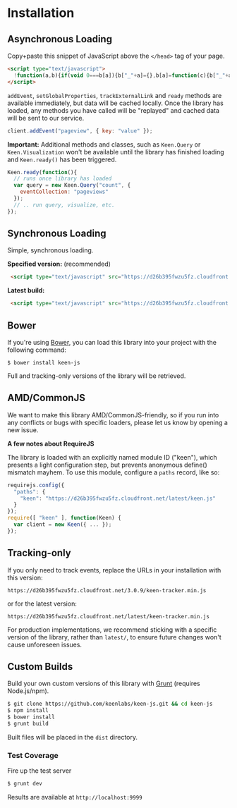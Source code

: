 # Installation

## Asynchronous Loading

Copy+paste this snippet of JavaScript above the `</head>` tag of your page.

```html
<script type="text/javascript">
  !function(a,b){if(void 0===b[a]){b["_"+a]={},b[a]=function(c){b["_"+a].clients=b["_"+a].clients||{},b["_"+a].clients[c.projectId]=this,this._config=c},b[a].ready=function(c){b["_"+a].ready=b["_"+a].ready||[],b["_"+a].ready.push(c)};for(var c=["addEvent","setGlobalProperties","trackExternalLink","on"],d=0;d<c.length;d++){var e=c[d],f=function(a){return function(){return this["_"+a]=this["_"+a]||[],this["_"+a].push(arguments),this}};b[a].prototype[e]=f(e)}var g=document.createElement("script");g.type="text/javascript",g.async=!0,g.src="https://d26b395fwzu5fz.cloudfront.net/3.0.9/keen.min.js";var h=document.getElementsByTagName("script")[0];h.parentNode.insertBefore(g,h)}}("Keen",this);
</script>
```

`addEvent`, `setGlobalProperties`, `trackExternalLink` and `ready` methods are available immediately, but data will be cached locally. Once the library has loaded, any methods you have called will be "replayed" and cached data will be sent to our service.

```javascript
client.addEvent("pageview", { key: "value" });
```

**Important:** Additional methods and classes, such as `Keen.Query` or `Keen.Visualization` won't be available until the library has finished loading and `Keen.ready()` has been triggered.

```javascript
Keen.ready(function(){
  // runs once library has loaded
  var query = new Keen.Query("count", {
    eventCollection: "pageviews"
  });
  // .. run query, visualize, etc.
});
```


## Synchronous Loading

Simple, synchronous loading.

**Specified version:** (recommended)

```html
 <script type="text/javascript" src="https://d26b395fwzu5fz.cloudfront.net/3.0.9/keen.min.js"></script>
```

**Latest build:**

```html
 <script type="text/javascript" src="https://d26b395fwzu5fz.cloudfront.net/latest/keen.min.js"></script>
```

## Bower

If you're using [Bower](http://bower.io/), you can load this library into your project with the following command:

`$ bower install keen-js`

Full and tracking-only versions of the library will be retrieved.

## AMD/CommonJS

We want to make this library AMD/CommonJS-friendly, so if you run into any conflicts or bugs with specific loaders, please let us know by opening a new issue.

**A few notes about RequireJS**

The library is loaded with an explicitly named module ID ("keen"), which presents a light configuration step, but prevents anonymous define() mismatch mayhem. To use this module, configure a `paths` record, like so:

```javascript
requirejs.config({
  "paths": {
    "keen": "https://d26b395fwzu5fz.cloudfront.net/latest/keen.js"
  }
});
require([ "keen" ], function(Keen) {
  var client = new Keen({ ... });
});
```

## Tracking-only

If you only need to track events, replace the URLs in your installation with this version:

```
https://d26b395fwzu5fz.cloudfront.net/3.0.9/keen-tracker.min.js
```

or for the latest version:

```
https://d26b395fwzu5fz.cloudfront.net/latest/keen-tracker.min.js
```

For production implementations, we recommend sticking with a specific version of the library, rather than `latest/`, to ensure future changes won't cause unforeseen issues.


## Custom Builds

Build your own custom versions of this library with [Grunt](http://gruntjs.com/getting-started) (requires Node.js/npm).

```bash
$ git clone https://github.com/keenlabs/keen-js.git && cd keen-js
$ npm install
$ bower install
$ grunt build
```

Built files will be placed in the `dist` directory.


### Test Coverage

Fire up the test server

```bash
$ grunt dev
```

Results are available at `http://localhost:9999`
